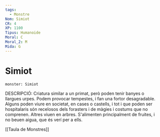 ```yaml
---
tags:
  - Monstre
Nom: Simiot
CR: 4
XP: 1100
Tipus: Humanoide
Moral: C
Moral_2: M
Mida: G
---
```

# Simiot

```statblock
monster: Simiot
```


DESCRIPCIÓ: 
Criatura similar a un primat, però poden tenir banyes o llargues urpes. Podem provocar tempestes, i fan una fortor desagradable. Alguns poden viure en societat, en cases o castells, i tot i que poden ser hospitalaris són recelosos dels forasters i de màgies i costums que no comprenen. Altres viuen en arbres. S'alimenten principalment de fruites, i no beuen aigua, que és verí per a ells.

[[Taula de Monstres]]